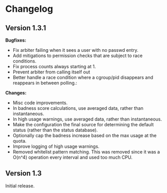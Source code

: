 # Changelog

## Version 1.3.1

**Bugfixes:**

- Fix arbiter failing when it sees a user with no passwd entry.
- Add mitigations to permission checks that are subject to race conditions.
- Fix process counts always starting at 1.
- Prevent arbiter from calling itself out
- Better handle a race condition where a cgroup/pid disappears and reappears in between polling.:

**Changes:**

- Misc code improvements.
- In badness score calculations, use averaged data, rather than instantaneous.
- In high usage warnings, use averaged data, rather than instantaneous.
- Make the configuration the final source for determining the default status (rather than the status database).
- Optionally cap the badness increase based on the max usage at the quota.
- Improve logging of high usage warnings.
- Removed whitelist pattern matching. This was removed since it was a O(n^4) operation every interval and used too much CPU.

## Version 1.3

Initial release.

